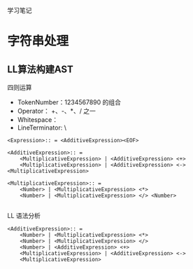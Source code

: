 <!--
 * @Descripttion: 
 * @version: 
 * @Author: peiliang.wang
 * @Date: 2020-07-05 17:27:16
 * @LastEditors: peiliang.wang
 * @LastEditTime: 2020-09-06 19:36:33
-->
学习笔记

# 字符串处理

## LL算法构建AST

四则运算
* TokenNumber：1234567890 的组合
* Operator： +、-、*、/ 之一
* Whitespace：<sp>
* LineTerminator:<LF> <CR>\

```
<Expression>:: = <AdditiveExpression><EOF>

<AdditiveExpression>:: = 
    <MultiplicativeExpression> | <AdditiveExpression> <+> 
    <MultiplicativeExpression> | <AdditiveExpression> <-> <MultiplicativeExpression>

<MultiplicativeExpression>:: =
    <Number> | <MultiplicativeExpression> <*> 
    <Number> | <MultiplicativeExpression> </> <Number>


```
LL 语法分析
```
<AdditiveExpression>:: = 
    <Number> | <MultiplicativeExpression> <*> 
    <Number> | <MultiplicativeExpression> </>
    <Number> | <AdditiveExpression> <+> 
    <MultiplicativeExpression> | <AdditiveExpression> <->
    <MultiplicativeExpression>

```